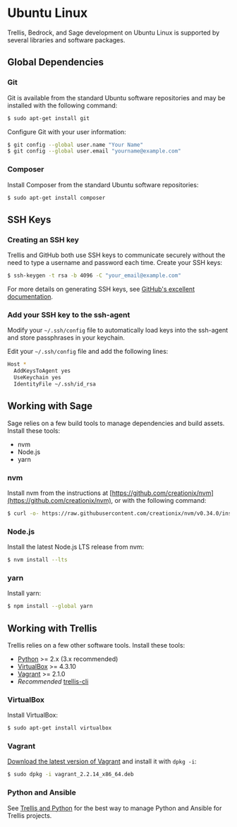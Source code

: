 # Ubuntu Linux

Trellis, Bedrock, and Sage development on Ubuntu Linux is supported by several libraries and software packages. 

## Global Dependencies

### Git

Git is available from the standard Ubuntu software repositories and may be installed with the following command:

```bash
$ sudo apt-get install git
```

Configure Git with your user information:

```bash
$ git config --global user.name "Your Name"
$ git config --global user.email "yourname@example.com"
```

### Composer

Install Composer from the standard Ubuntu software repositories:

```bash
$ sudo apt-get install composer
```

## SSH Keys

### Creating an SSH key

Trellis and GitHub both use SSH keys to communicate securely without the need to type a username and password each time. Create your SSH keys:

```bash
$ ssh-keygen -t rsa -b 4096 -C "your_email@example.com"
```

For more details on generating SSH keys, see [GitHub's excellent documentation](https://help.github.com/articles/generating-a-new-ssh-key-and-adding-it-to-the-ssh-agent/).

### Add your SSH key to the ssh-agent

Modify your `~/.ssh/config` file to automatically load keys into the ssh-agent and store passphrases in your keychain.

Edit your `~/.ssh/config` file and add the following lines:

```bash
Host *
  AddKeysToAgent yes
  UseKeychain yes
  IdentityFile ~/.ssh/id_rsa
```

## Working with Sage

Sage relies on a few build tools to manage dependencies and build assets. Install these tools:

- nvm
- Node.js
- yarn

### nvm

Install nvm from the instructions at [https://github.com/creationix/nvm](https://github.com/creationix/nvm), or with the following command:

```bash
$ curl -o- https://raw.githubusercontent.com/creationix/nvm/v0.34.0/install.sh | bash
```

### Node.js

Install the latest Node.js LTS release from nvm:

```bash
$ nvm install --lts
```

### yarn

Install yarn:

```bash
$ npm install --global yarn
```

## Working with Trellis

Trellis relies on a few other software tools. Install these tools:

- [Python](../trellis/master/python.md) >= 2.x (3.x recommended)
- [VirtualBox](https://www.virtualbox.org/wiki/Downloads) >= 4.3.10
- [Vagrant](https://www.vagrantup.com/downloads.html) >= 2.1.0
- *Recommended* [trellis-cli](https://github.com/roots/trellis-cli)

### VirtualBox

Install VirtualBox:

```bash
$ sudo apt-get install virtualbox
```

### Vagrant

[Download the latest version of Vagrant](https://www.vagrantup.com/downloads.html) and install it with `dpkg -i`:

```bash
$ sudo dpkg -i vagrant_2.2.14_x86_64.deb
```

### Python and Ansible

See [Trellis and Python](../trellis/master/python.md) for the best way to manage Python and Ansible for Trellis projects.
